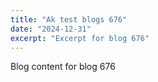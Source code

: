 ```yaml
---
title: "Ak test blogs 676"
date: "2024-12-31"
excerpt: "Excerpt for blog 676"
---
```


Blog content for blog 676